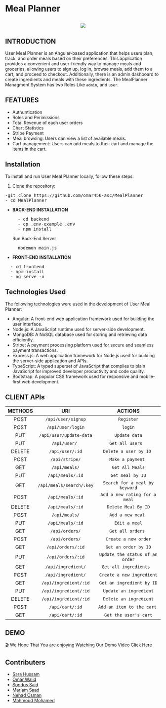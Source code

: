 # Meal Planner

<p align="center" style="margin-top:6%;margin-bottom:6%;">
  <img  src="https://media0.giphy.com/media/v1.Y2lkPTc5MGI3NjExZjExM2M0NjU2NDIxODVjZmJlYWM3ODZmNDYzZTA0YmRkZDkyZjRkMyZlcD12MV9pbnRlcm5hbF9naWZzX2dpZklkJmN0PWc/6jnKmSpBoJLaw/giphy.gif" />
</p>

## INTRODUCTION
User Meal Planner is an Angular-based application that helps users plan, track, and order meals based on their preferences. This application provides a convenient and user-friendly way to manage meals and groceries, allowing users to sign up, log in, browse meals, add them to a cart, and proceed to checkout. Additionally, there is an admin dashboard to create ingredients and meals with these ingredients.
The MealPlanner Managment System has two Roles Like `admin`, and `user`.</br>

## FEATURES
- Authuntication
- Roles and Perimissions
- Total Revenue of each user orders
- Chart Statistics
- Stripe Payment
- Meal browsing: Users can view a list of available meals.
- Cart management: Users can add meals to their cart and manage the items in the cart.
## Installation

To install and run User Meal Planner locally, follow these steps:

1. Clone the repository:
<pre>
-git clone https://github.com/omar456-asc/MealPlanner
- cd MealPlanner
</pre>
- **BACK-END INSTALLATION**
  <pre>
    - cd backend
    - cp .env-example .env
    - npm install
  </pre>
  Run Back-End Server
  <pre>
    nodemon main.js
  </pre>
- **FRONT-END INSTALLATION**
<pre>
  - cd frontend
  - npm install
  - ng serve -o
</pre>
## Technologies Used

The following technologies were used in the development of User Meal Planner:

- Angular: A front-end web application framework used for building the user interface.
- Node.js: A JavaScript runtime used for server-side development.
- MongoDB: A NoSQL database used for storing and retrieving data efficiently.
- Stripe: A payment processing platform used for secure and seamless payment transactions.
- Express.js: A web application framework for Node.js used for building the server-side application and APIs.
- TypeScript: A typed superset of JavaScript that compiles to plain JavaScript for improved developer productivity and code quality.
- Bootstrap: A popular CSS framework used for responsive and mobile-first web development.

## CLIENT APIs
<div align="center" style="width:100%">
    
|  METHODS      |         URI              | ACTIONS | 
| :---:         |         :---:            | :---: |   
| POST          | `/api/user/signup`          | `Register` | 
| POST           | `/api/user/login`            | `login` | 
| PUT           | `/api/user/update-data` | `Update data` | 
| PUT           | `/api/user/ `       | `Get all users  ` | 
| DELETE          | `/api/user/:id`           | `Delete a user by ID ` | 
| POST           | `/api/stripe/`           | `Make a payment ` | 
| GET           | `/api/meals/`      | `Get All Meals` | 
| PUT           | `/api/meals/:id`      | `Get meal by ID` | 
| GET        | `/api/meals/search/:key`      | `Search for a meal by keyword` | 
| POST          | `/api/meals/:id`            | `Add a new rating for a meal` | 
| DELETE           | `/api/meals/:id`       | `Delete Meal By ID` | 
| POST           | `/api/meals/`       | `Add a new meal ` | 
| PUT           | `/api/meals/:id`       | `Edit a meal` |   
| GET           | `/api/orders/`       | `Get all orders ` | 
| POST           | `/api/orders/`       | `Create a new order` | 
| GET           | `/api/orders/:id`       | `Get an order by ID` | 
| PUT           | `/api/orders/:id`       | `Update the status of an order` | 
| GET           | `/api/ingredient/`       | `Get all ingredients  ` |
| POST           | `/api/ingredient/`       | `Create a new ingredient` |
| GET           | `/api/ingredient/:id`       | `Get an ingredient by ID` |
| PUT           | `/api/ingredient/:id`       | `Update an ingredient` |
| DELETE           | `/api/ingredient/:id`       | `Delete an ingredient` |
| POST           | `/api/cart/:id`       | `Add an item to the cart ` |
| GET           | `/api/cart/:id`       | `Get the user's cart` |

 
</div> 

## DEMO
🎬
We Hope That You are enjoying Watching Our Demo Video 
[Click Here](https://www.youtube.com/watch?v=KPWnUEjpACs)
## Contributers

- [Sara Hussam](https://github.com/Sarahussam77)
- [Omar Walid](https://github.com/omar456-asc)
- [Sondos Said](https://github.com/Sondos11)
- [Mariam Saad](https://github.com/MariamSMoustafa)
- [Nehad Osman](https://github.com/nehadosman)
- [Mahmoud Mohamed](https://github.com/Mahmoud1499) 
